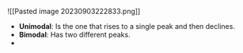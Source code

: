 ![[Pasted image 20230903222833.png]]

- **Unimodal**: Is the one that rises to a single peak and then declines.
- **Bimodal**: Has two different peaks.
- 